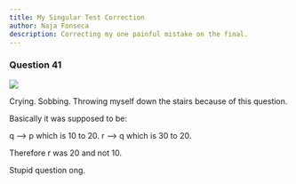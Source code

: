 ```yaml
---
title: My Singular Test Correction
author: Naja Fonseca
description: Correcting my one painful mistake on the final.
---
```


### Question 41

![]({{site.baseurl}}/images/missedquestion)

Crying. Sobbing. Throwing myself down the stairs because of this question. 

Basically it was supposed to be:

q --> p which is 10 to 20.
r --> q which is 30 to 20.

Therefore r was 20 and not 10.

Stupid question ong. 